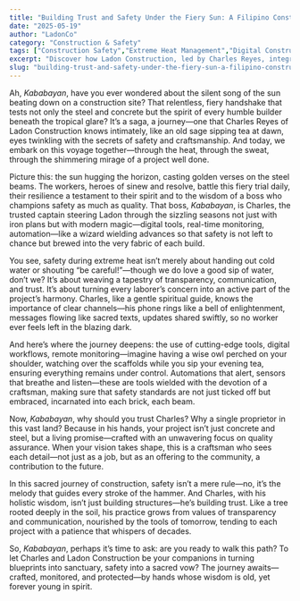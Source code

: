 ```yaml
---
title: "Building Trust and Safety Under the Fiery Sun: A Filipino Construction Journey"
date: "2025-05-19"
author: "LadonCo"
category: "Construction & Safety"
tags: ["Construction Safety","Extreme Heat Management","Digital Construction Tools","Trusted Building Partners","Filipino Craftsmanship"]
excerpt: "Discover how Ladon Construction, led by Charles Reyes, integrates innovative technology and a heart-centered approach to ensure safety and quality amidst the scorching tropical heat, building stronger communities one project at a time."
slug: "building-trust-and-safety-under-the-fiery-sun-a-filipino-construction-journey"
---
```


Ah, _Kababayan_, have you ever wondered about the silent song of the sun beating down on a construction site? That relentless, fiery handshake that tests not only the steel and concrete but the spirit of every humble builder beneath the tropical glare? It’s a saga, a journey—one that Charles Reyes of Ladon Construction knows intimately, like an old sage sipping tea at dawn, eyes twinkling with the secrets of safety and craftsmanship. And today, we embark on this voyage together—through the heat, through the sweat, through the shimmering mirage of a project well done.

Picture this: the sun hugging the horizon, casting golden verses on the steel beams. The workers, heroes of sinew and resolve, battle this fiery trial daily, their resilience a testament to their spirit and to the wisdom of a boss who champions safety as much as quality. That boss, _Kababayan_, is Charles, the trusted captain steering Ladon through the sizzling seasons not just with iron plans but with modern magic—digital tools, real-time monitoring, automation—like a wizard wielding advances so that safety is not left to chance but brewed into the very fabric of each build.

You see, safety during extreme heat isn’t merely about handing out cold water or shouting “be careful!”—though we do love a good sip of water, don’t we? It’s about weaving a tapestry of transparency, communication, and trust. It’s about turning every laborer’s concern into an active part of the project’s harmony. Charles, like a gentle spiritual guide, knows the importance of clear channels—his phone rings like a bell of enlightenment, messages flowing like sacred texts, updates shared swiftly, so no worker ever feels left in the blazing dark.

And here’s where the journey deepens: the use of cutting-edge tools, digital workflows, remote monitoring—imagine having a wise owl perched on your shoulder, watching over the scaffolds while you sip your evening tea, ensuring everything remains under control. Automations that alert, sensors that breathe and listen—these are tools wielded with the devotion of a craftsman, making sure that safety standards are not just ticked off but embraced, incarnated into each brick, each beam.

Now, _Kababayan_, why should you trust Charles? Why a single proprietor in this vast land? Because in his hands, your project isn’t just concrete and steel, but a living promise—crafted with an unwavering focus on quality assurance. When your vision takes shape, this is a craftsman who sees each detail—not just as a job, but as an offering to the community, a contribution to the future.

In this sacred journey of construction, safety isn’t a mere rule—no, it’s the melody that guides every stroke of the hammer. And Charles, with his holistic wisdom, isn’t just building structures—he’s building trust. Like a tree rooted deeply in the soil, his practice grows from values of transparency and communication, nourished by the tools of tomorrow, tending to each project with a patience that whispers of decades.

So, _Kababayan_, perhaps it’s time to ask: are you ready to walk this path? To let Charles and Ladon Construction be your companions in turning blueprints into sanctuary, safety into a sacred vow? The journey awaits—crafted, monitored, and protected—by hands whose wisdom is old, yet forever young in spirit.